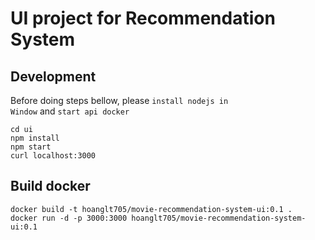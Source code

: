 # UI project for Recommendation System

## Development
Before doing steps bellow, please <code>install nodejs in Window</code> and <code>start api docker</code>

```
cd ui
npm install
npm start
curl localhost:3000
```

## Build docker
```
docker build -t hoanglt705/movie-recommendation-system-ui:0.1 .
docker run -d -p 3000:3000 hoanglt705/movie-recommendation-system-ui:0.1
```
